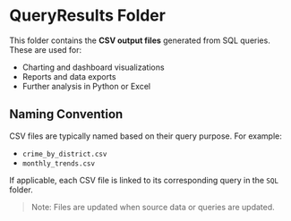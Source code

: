 # QueryResults Folder

This folder contains the **CSV output files** generated from SQL queries. These are used for:

- Charting and dashboard visualizations
- Reports and data exports
- Further analysis in Python or Excel

## Naming Convention

CSV files are typically named based on their query purpose. For example:

- `crime_by_district.csv`
- `monthly_trends.csv`

If applicable, each CSV file is linked to its corresponding query in the `SQL` folder.

> Note: Files are updated when source data or queries are updated.
